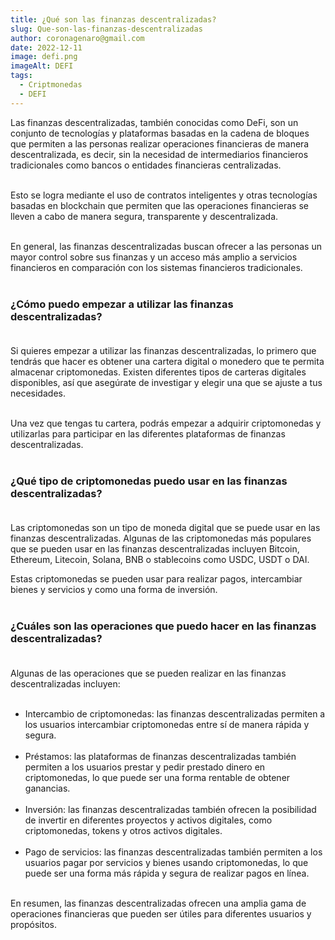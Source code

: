 ```yaml
---
title: ¿Qué son las finanzas descentralizadas?
slug: Que-son-las-finanzas-descentralizadas
author: coronagenaro@gmail.com
date: 2022-12-11
image: defi.png
imageAlt: DEFI
tags:
  - Criptmonedas
  - DEFI
---
```

Las finanzas descentralizadas, también conocidas como DeFi, son un conjunto de tecnologías y plataformas basadas en la cadena de bloques que permiten a las personas realizar operaciones financieras de manera descentralizada, es decir, sin la necesidad de intermediarios financieros tradicionales como bancos o entidades financieras centralizadas. <br/><br/>

Esto se logra mediante el uso de contratos inteligentes y otras tecnologías basadas en blockchain que permiten que las operaciones financieras se lleven a cabo de manera segura, transparente y descentralizada. <br/><br/>

En general, las finanzas descentralizadas buscan ofrecer a las personas un mayor control sobre sus finanzas y un acceso más amplio a servicios financieros en comparación con los sistemas financieros tradicionales.<br/><br/>

### **¿Cómo puedo empezar a utilizar las finanzas descentralizadas?<br/><br/>**

Si quieres empezar a utilizar las finanzas descentralizadas, lo primero que tendrás que hacer es obtener una cartera digital o monedero que te permita almacenar criptomonedas. Existen diferentes tipos de carteras digitales disponibles, así que asegúrate de investigar y elegir una que se ajuste a tus necesidades. <br/><br/>

Una vez que tengas tu cartera, podrás empezar a adquirir criptomonedas y utilizarlas para participar en las diferentes plataformas de finanzas descentralizadas.<br/><br/>

### **¿Qué tipo de criptomonedas puedo usar en las finanzas descentralizadas?<br/><br/>**

Las criptomonedas son un tipo de moneda digital que se puede usar en las finanzas descentralizadas. Algunas de las criptomonedas más populares que se pueden usar en las finanzas descentralizadas incluyen Bitcoin, Ethereum, Litecoin, Solana, BNB o stablecoins como USDC, USDT o DAI.

Estas criptomonedas se pueden usar para realizar pagos, intercambiar bienes y servicios y como una forma de inversión.<br/><br/>

### **¿Cuáles son las operaciones que puedo hacer en las finanzas descentralizadas?<br/><br/>**

Algunas de las operaciones que se pueden realizar en las finanzas descentralizadas incluyen:<br/><br/>

* Intercambio de criptomonedas: las finanzas descentralizadas permiten a los usuarios intercambiar criptomonedas entre sí de manera rápida y segura.<br/><br/>
* Préstamos: las plataformas de finanzas descentralizadas también permiten a los usuarios prestar y pedir prestado dinero en criptomonedas, lo que puede ser una forma rentable de obtener ganancias.<br/><br/>
* Inversión: las finanzas descentralizadas también ofrecen la posibilidad de invertir en diferentes proyectos y activos digitales, como criptomonedas, tokens y otros activos digitales.<br/><br/>
* Pago de servicios: las finanzas descentralizadas también permiten a los usuarios pagar por servicios y bienes usando criptomonedas, lo que puede ser una forma más rápida y segura de realizar pagos en línea.<br/><br/>

En resumen, las finanzas descentralizadas ofrecen una amplia gama de operaciones financieras que pueden ser útiles para diferentes usuarios y propósitos.<br/><br/>